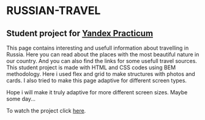 # **RUSSIAN-TRAVEL**
## Student project for [Yandex Practicum](https://practicum.yandex.ru/)

This page contains interesting and usefull information about travelling in Russia. Here you can read about the places with the most beautiful nature in our country. And you can also find the links for some usefull travel sources.  
This student project is made with HTML and CSS codes using BEM methodology. Here i used flex and grid to make structures with photos and cards. I also tried to make this page adaptive for different screen types.

Hope i will make it truly adaptive for more different screen sizes. Maybe some day...

To watch the project click [here](https://polina-khv.github.io/russian-travel/).
